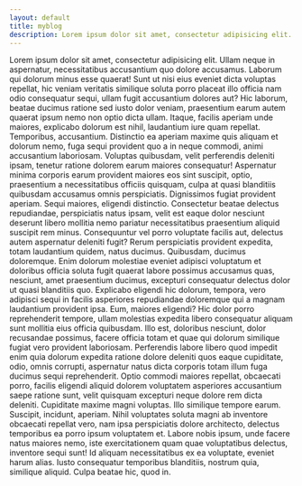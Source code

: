 ```yaml
---
layout: default
title: myblog
description: Lorem ipsum dolor sit amet, consectetur adipisicing elit. Placeat, adipisci.
---
```


Lorem ipsum dolor sit amet, consectetur adipisicing elit. Ullam neque in aspernatur, necessitatibus accusantium quo dolore accusamus. Laborum qui dolorum minus esse quaerat! Sunt ut nisi eius eveniet dicta voluptas repellat, hic veniam veritatis similique soluta porro placeat illo officia nam odio consequatur sequi, ullam fugit accusantium dolores aut? Hic laborum, beatae ducimus ratione sed iusto dolor veniam, praesentium earum autem quaerat ipsum nemo non optio dicta ullam. Itaque, facilis aperiam unde maiores, explicabo dolorum est nihil, laudantium iure quam repellat. Temporibus, accusantium. Distinctio ea aperiam maxime quis aliquam et dolorum nemo, fuga sequi provident quo a in neque commodi, animi accusantium laboriosam. Voluptas quibusdam, velit perferendis deleniti ipsam, tenetur ratione dolorem earum maiores consequatur! Aspernatur minima corporis earum provident maiores eos sint suscipit, optio, praesentium a necessitatibus officiis quisquam, culpa at quasi blanditiis quibusdam accusamus omnis perspiciatis. Dignissimos fugiat provident aperiam. Sequi maiores, eligendi distinctio. Consectetur beatae delectus repudiandae, perspiciatis natus ipsam, velit est eaque dolor nesciunt deserunt libero mollitia nemo pariatur necessitatibus praesentium aliquid suscipit rem minus. Consequuntur vel porro voluptate facilis aut, delectus autem aspernatur deleniti fugit? Rerum perspiciatis provident expedita, totam laudantium quidem, natus ducimus. Quibusdam, ducimus doloremque. Enim dolorum molestiae eveniet adipisci voluptatum et doloribus officia soluta fugit quaerat labore possimus accusamus quas, nesciunt, amet praesentium ducimus, excepturi consequatur delectus dolor ut quasi blanditiis quo. Explicabo eligendi hic dolorum, tempora, vero adipisci sequi in facilis asperiores repudiandae doloremque qui a magnam laudantium provident ipsa. Eum, maiores eligendi? Hic dolor porro reprehenderit tempore, ullam molestias expedita libero consequatur aliquam sunt mollitia eius officia quibusdam. Illo est, doloribus nesciunt, dolor recusandae possimus, facere officia totam et quae qui dolorum similique fugiat vero provident laboriosam. Perferendis labore libero quod impedit enim quia dolorum expedita ratione dolore deleniti quos eaque cupiditate, odio, omnis corrupti, aspernatur natus dicta corporis totam illum fuga ducimus sequi reprehenderit. Optio commodi maiores repellat, obcaecati porro, facilis eligendi aliquid dolorem voluptatem asperiores accusantium saepe ratione sunt, velit quisquam excepturi neque dolore rem dicta deleniti. Cupiditate maxime magni voluptas. Illo similique tempore earum. Suscipit, incidunt, aperiam. Nihil voluptates soluta magni ab inventore obcaecati repellat vero, nam ipsa perspiciatis dolore architecto, delectus temporibus ea porro ipsum voluptatem et. Labore nobis ipsum, unde facere natus maiores nemo, iste exercitationem quam quae voluptatibus delectus, inventore sequi sunt! Id aliquam necessitatibus ex ea voluptate, eveniet harum alias. Iusto consequatur temporibus blanditiis, nostrum quia, similique aliquid. Culpa beatae hic, quod in.